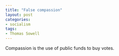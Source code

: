 ```yaml
---
title: "False compassion"
layout: post
categories:
- socialism
tags:
- Thomas Sowell
---
```


Compassion is the use of public funds to buy votes.